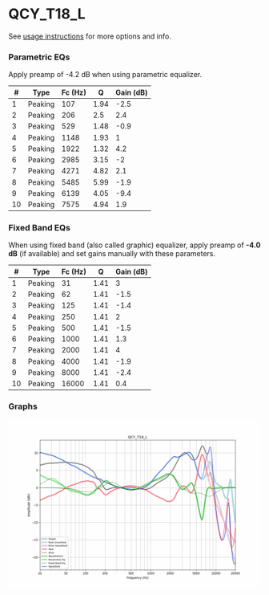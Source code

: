 # QCY_T18_L
See [usage instructions](https://github.com/jaakkopasanen/AutoEq#usage) for more options and info.

### Parametric EQs
Apply preamp of -4.2 dB when using parametric equalizer.

|   # | Type    |   Fc (Hz) |    Q |   Gain (dB) |
|-----|---------|-----------|------|-------------|
|   1 | Peaking |       107 | 1.94 |        -2.5 |
|   2 | Peaking |       206 | 2.5  |         2.4 |
|   3 | Peaking |       529 | 1.48 |        -0.9 |
|   4 | Peaking |      1148 | 1.93 |         1   |
|   5 | Peaking |      1922 | 1.32 |         4.2 |
|   6 | Peaking |      2985 | 3.15 |        -2   |
|   7 | Peaking |      4271 | 4.82 |         2.1 |
|   8 | Peaking |      5485 | 5.99 |        -1.9 |
|   9 | Peaking |      6139 | 4.05 |        -9.4 |
|  10 | Peaking |      7575 | 4.94 |         1.9 |

### Fixed Band EQs
When using fixed band (also called graphic) equalizer, apply preamp of **-4.0 dB** (if available) and set gains manually with these parameters.

|   # | Type    |   Fc (Hz) |    Q |   Gain (dB) |
|-----|---------|-----------|------|-------------|
|   1 | Peaking |        31 | 1.41 |         3   |
|   2 | Peaking |        62 | 1.41 |        -1.5 |
|   3 | Peaking |       125 | 1.41 |        -1.4 |
|   4 | Peaking |       250 | 1.41 |         2   |
|   5 | Peaking |       500 | 1.41 |        -1.5 |
|   6 | Peaking |      1000 | 1.41 |         1.3 |
|   7 | Peaking |      2000 | 1.41 |         4   |
|   8 | Peaking |      4000 | 1.41 |        -1.9 |
|   9 | Peaking |      8000 | 1.41 |        -2.4 |
|  10 | Peaking |     16000 | 1.41 |         0.4 |

### Graphs
![](./QCY_T18_L.png)
